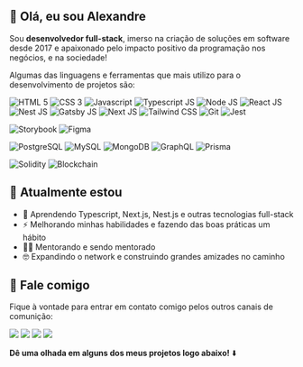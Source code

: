 ## 👋 Olá, eu sou Alexandre
Sou **desenvolvedor full-stack**, imerso na criação de soluções em software desde 2017 e apaixonado pelo impacto positivo da programação nos negócios, e na sociedade!

Algumas das linguagens e ferramentas que mais utilizo para o desenvolvimento de projetos são:

![HTML 5](https://img.shields.io/badge/-HTML-E34F26?logo=html5&logoColor=FFF&style=flat-square)
![CSS 3](https://img.shields.io/badge/-CSS-1572B6?logo=css3&logoColor=FFF&style=flat-square)
![Javascript](https://img.shields.io/badge/-Javascript-F7DF1E?logo=javascript&logoColor=000&style=flat-square)
![Typescript JS](https://img.shields.io/badge/-Typescript-3178C6?logo=typescript&logoColor=FFF&style=flat-square)
![Node JS](https://img.shields.io/badge/-Node%20JS-339933?logo=node.js&logoColor=FFF&style=flat-square)
![React JS](https://img.shields.io/badge/-React%20JS-61DAFB?logo=react&logoColor=000&style=flat-square)
![Nest JS](https://img.shields.io/badge/-Nest%20JS-E0234E?logo=nestjs&logoColor=FFF&style=flat-square)
![Gatsby JS](https://img.shields.io/badge/-Gatsby%20JS-663399?logo=gatsby&logoColor=FFF&style=flat-square)
![Next JS](https://img.shields.io/badge/-Next%20JS-000000?logo=next.js&logoColor=FFF&style=flat-square)
![Tailwind CSS](https://img.shields.io/badge/-Tailwind%20CSS-06B6D4?logo=tailwind-css&logoColor=FFF&style=flat-square)
![Git](https://img.shields.io/badge/-Git-F05032?logo=git&logoColor=FFF&style=flat-square)
![Jest](https://img.shields.io/badge/-Jest-C21325?logo=jest&logoColor=FFF&style=flat-square)

![Storybook](https://img.shields.io/badge/-Storybook-FF4785?logo=storybook&logoColor=FFF&style=flat-square)
![Figma](https://img.shields.io/badge/-Figma-F24E1E?logo=figma&logoColor=FFF&style=flat-square)

![PostgreSQL](https://img.shields.io/badge/-PostgreSQL-4169E1?logo=postgresql&logoColor=FFF&style=flat-square)
![MySQL](https://img.shields.io/badge/-MySQL-4479A1?logo=mysql&logoColor=FFF&style=flat-square)
![MongoDB](https://img.shields.io/badge/-MongoDB-47A248?logo=mongodb&logoColor=FFF&style=flat-square)
![GraphQL](https://img.shields.io/badge/-GraphQL-E10098?logo=graphql&logoColor=FFF&style=flat-square)
![Prisma](https://img.shields.io/badge/-Prisma-2D3748?logo=prisma&logoColor=FFF&style=flat-square)

![Solidity](https://img.shields.io/badge/-Solidity-363636?logo=solidity&logoColor=FFF&style=flat-square)
![Blockchain](https://img.shields.io/badge/-Blockchain-121D33?logo=blockchain.com&logoColor=FFF&style=flat-square)



## 🚀 Atualmente estou
- 🌱 Aprendendo Typescript, Next.js, Nest.js e outras tecnologias full-stack
- ⚡ Melhorando minhas habilidades e fazendo das boas práticas um hábito
- 👩‍🏫 Mentorando e sendo mentorado
- 🤓 Expandindo o network e construindo grandes amizades no caminho

## 💬 Fale comigo
Fique à vontade para entrar em contato comigo pelos outros canais de comunição:

[<img src="https://img.shields.io/badge/twitter-%231DA1F2.svg?&style=for-the-badge&logo=twitter&logoColor=white" />](https://twitter.com/alexandrebekor)
[<img src="https://img.shields.io/badge/linkedin-%230077B5.svg?&style=for-the-badge&logo=linkedin&logoColor=white" />](https://www.linkedin.com/in/joaovitoralexandre/)
[<img src = "https://img.shields.io/badge/instagram-%23E4405F.svg?&style=for-the-badge&logo=instagram&logoColor=white">](https://www.instagram.com/alexandrebekor/)
[<img src = "https://img.shields.io/badge/Meu%20Blog-000.svg?&style=for-the-badge&logo=windows-terminal&logoColor=white">](https://blog.alexandrebekor.com/)

**Dê uma olhada em alguns dos meus projetos logo abaixo!** :arrow_down:
